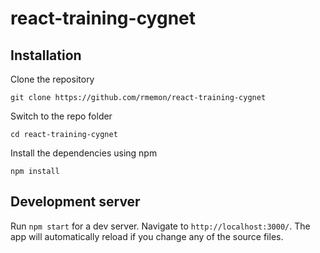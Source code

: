 # react-training-cygnet
## Installation
Clone the repository

    git clone https://github.com/rmemon/react-training-cygnet

Switch to the repo folder

    cd react-training-cygnet

Install the dependencies using npm

    npm install

## Development server

Run `npm start` for a dev server. Navigate to `http://localhost:3000/`. The app will automatically reload if you change any of the source files.
